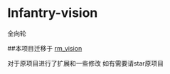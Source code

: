 # Infantry-vision
全向轮

##本项目迁移于 [rm_vision](https://github.com/chenjunnn/rm_vision)

对于原项目进行了扩展和一些修改
如有需要请star原项目
